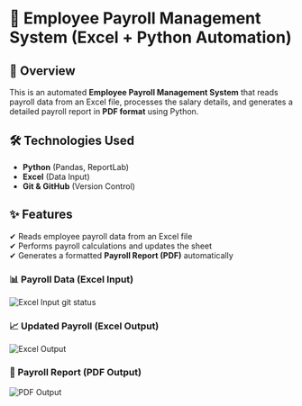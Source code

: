 # 🏢 Employee Payroll Management System (Excel + Python Automation)

## 🚀 Overview
This is an automated **Employee Payroll Management System** that reads payroll data from an Excel file, processes the salary details, and generates a detailed payroll report in **PDF format** using Python.

## 🛠 Technologies Used
- **Python** (Pandas, ReportLab)  
- **Excel** (Data Input)  
- **Git & GitHub** (Version Control)  

## ✨ Features
✔ Reads employee payroll data from an Excel file  
✔ Performs payroll calculations and updates the sheet  
✔ Generates a formatted **Payroll Report (PDF)** automatically  


### 📊 Payroll Data (Excel Input)  
![Excel Input](screenshots/excel_input.png)  git status

### 📈 Updated Payroll (Excel Output)  
![Excel Output](screenshots/excel_output.png)  

### 📝 Payroll Report (PDF Output)  
![PDF Output](screenshots/pdf_output.png)  


